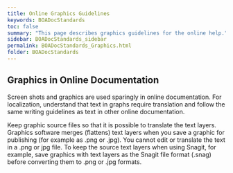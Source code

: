 ```yaml
---
title: Online Graphics Guidelines
keywords: BOADocStandards
toc: false
summary: "This page describes graphics guidelines for the online help."
sidebar: BOADocStandards_sidebar
permalink: BOADocStandards_Graphics.html
folder: BOADocStandards
---
```

## Graphics in Online Documentation

Screen shots and graphics are used sparingly in online documentation. For localization, understand that text in graphs require translation and follow the same writing guidelines as text in other online documentation.

Keep graphic source files so that it is possible to translate the text layers. Graphics software merges (flattens) text layers when you save a graphic for publishing (for example as .png or .jpg). You cannot edit or translate the text in a .png or jpg file. To keep the source text layers when using Snagit, for example, save graphics with text layers as the Snagit file format (.snag) before converting them to .png or .jpg formats.
